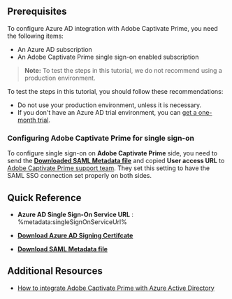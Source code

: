 ## Prerequisites

To configure Azure AD integration with Adobe Captivate Prime, you need the following items:

- An Azure AD subscription
- An Adobe Captivate Prime single sign-on enabled subscription

> **Note:**
> To test the steps in this tutorial, we do not recommend using a production environment.

To test the steps in this tutorial, you should follow these recommendations:

- Do not use your production environment, unless it is necessary.
- If you don't have an Azure AD trial environment, you can [get a one-month trial](https://azure.microsoft.com/pricing/free-trial/).

### Configuring Adobe Captivate Prime for single sign-on

To configure single sign-on on **Adobe Captivate Prime** side, you need to send the **[Downloaded SAML Metadata file](%metadata:metadataDownloadUrl%)** and copied **User access URL** to [Adobe Captivate Prime support team](mailto:captivateprimesupport@adobe.com). They set this setting to have the SAML SSO connection set properly on both sides.

## Quick Reference

* **Azure AD Single Sign-On Service URL** : %metadata:singleSignOnServiceUrl%

* **[Download Azure AD Signing Certifcate](%metadata:CertificateDownloadRawUrl%)**

* **[Download SAML Metadata file](%metadata:metadataDownloadUrl%)**



## Additional Resources

* [How to integrate Adobe Captivate Prime with Azure Active Directory](https://docs.microsoft.com/azure/active-directory/active-directory-saas-adobecaptivateprime-tutorial)

